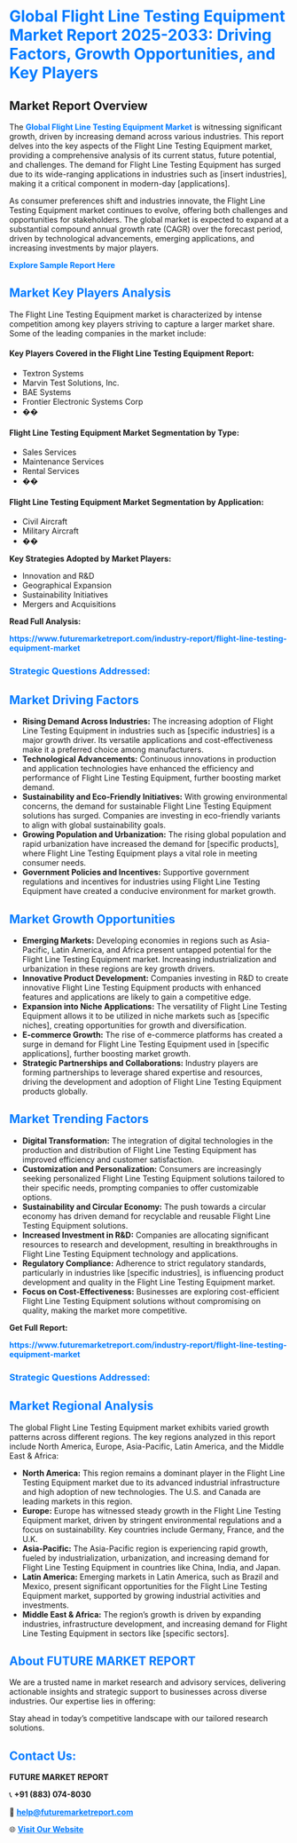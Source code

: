 <h1 style="color: #007BFF;">Global Flight Line Testing Equipment Market Report 2025-2033: Driving Factors, Growth Opportunities, and Key Players</h1>

<section id="overview">
<h2>Market Report Overview</h2>
<p>The <a href="https://www.futuremarketreport.com/industry-report/flight-line-testing-equipment-market" style="color: #007BFF; text-decoration: none;"><strong>Global Flight Line Testing Equipment Market</strong></a> is witnessing significant growth, driven by increasing demand across various industries. This report delves into the key aspects of the Flight Line Testing Equipment market, providing a comprehensive analysis of its current status, future potential, and challenges. The demand for Flight Line Testing Equipment has surged due to its wide-ranging applications in industries such as [insert industries], making it a critical component in modern-day [applications].</p>
<p>As consumer preferences shift and industries innovate, the Flight Line Testing Equipment market continues to evolve, offering both challenges and opportunities for stakeholders. The global market is expected to expand at a substantial compound annual growth rate (CAGR) over the forecast period, driven by technological advancements, emerging applications, and increasing investments by major players.</p>
</section>

<section id="overview">
<p><a href="https://www.futuremarketreport.com/request-sample/reportId=117753" style="color: #007BFF; text-decoration: none;"><strong>Explore Sample Report Here</strong></a></p>
</section>

<section id="key-players">
<h2 style="color: #007BFF;">Market Key Players Analysis</h2>
<p>The Flight Line Testing Equipment market is characterized by intense competition among key players striving to capture a larger market share. Some of the leading companies in the market include:</p>
<h4>Key Players Covered in the Flight Line Testing Equipment Report:</h4>
<ul><li>Textron Systems</li><li>Marvin Test Solutions, Inc.</li><li>BAE Systems</li><li>Frontier Electronic Systems Corp</li><li>��</li></ul>
<h4>Flight Line Testing Equipment Market Segmentation by Type:</h4>
<ul><li>Sales Services</li><li>Maintenance Services</li><li>Rental Services</li><li>��</li></ul>

<h4>Flight Line Testing Equipment Market Segmentation by Application:</h4>
<ul><li>Civil Aircraft</li><li>Military Aircraft</li><li>��</li></ul>
<p><strong>Key Strategies Adopted by Market Players:</strong></p>
<ul>
<li>Innovation and R&D</li>
<li>Geographical Expansion</li>
<li>Sustainability Initiatives</li>
<li>Mergers and Acquisitions</li>
</ul>
</section>

<section>
<p><strong>Read Full Analysis: </strong></p><a href="https://www.futuremarketreport.com/industry-report/flight-line-testing-equipment-market" style="color: #007BFF; text-decoration: none;"><strong>https://www.futuremarketreport.com/industry-report/flight-line-testing-equipment-market</strong></a>
<h3 style="color: #007BFF;">Strategic Questions Addressed:</h3>
</section>

<section id="driving-factors">
<h2 style="color: #007BFF;">Market Driving Factors</h2>
<ul>
<li><strong>Rising Demand Across Industries:</strong> The increasing adoption of Flight Line Testing Equipment in industries such as [specific industries] is a major growth driver. Its versatile applications and cost-effectiveness make it a preferred choice among manufacturers.</li>
<li><strong>Technological Advancements:</strong> Continuous innovations in production and application technologies have enhanced the efficiency and performance of Flight Line Testing Equipment, further boosting market demand.</li>
<li><strong>Sustainability and Eco-Friendly Initiatives:</strong> With growing environmental concerns, the demand for sustainable Flight Line Testing Equipment solutions has surged. Companies are investing in eco-friendly variants to align with global sustainability goals.</li>
<li><strong>Growing Population and Urbanization:</strong> The rising global population and rapid urbanization have increased the demand for [specific products], where Flight Line Testing Equipment plays a vital role in meeting consumer needs.</li>
<li><strong>Government Policies and Incentives:</strong> Supportive government regulations and incentives for industries using Flight Line Testing Equipment have created a conducive environment for market growth.</li>
</ul>
</section>

<section id="growth-opportunities">
<h2 style="color: #007BFF;">Market Growth Opportunities</h2>
<ul>
<li><strong>Emerging Markets:</strong> Developing economies in regions such as Asia-Pacific, Latin America, and Africa present untapped potential for the Flight Line Testing Equipment market. Increasing industrialization and urbanization in these regions are key growth drivers.</li>
<li><strong>Innovative Product Development:</strong> Companies investing in R&D to create innovative Flight Line Testing Equipment products with enhanced features and applications are likely to gain a competitive edge.</li>
<li><strong>Expansion into Niche Applications:</strong> The versatility of Flight Line Testing Equipment allows it to be utilized in niche markets such as [specific niches], creating opportunities for growth and diversification.</li>
<li><strong>E-commerce Growth:</strong> The rise of e-commerce platforms has created a surge in demand for Flight Line Testing Equipment used in [specific applications], further boosting market growth.</li>
<li><strong>Strategic Partnerships and Collaborations:</strong> Industry players are forming partnerships to leverage shared expertise and resources, driving the development and adoption of Flight Line Testing Equipment products globally.</li>
</ul>
</section>

<section id="trending-factors">
<h2 style="color: #007BFF;">Market Trending Factors</h2>
<ul>
<li><strong>Digital Transformation:</strong> The integration of digital technologies in the production and distribution of Flight Line Testing Equipment has improved efficiency and customer satisfaction.</li>
<li><strong>Customization and Personalization:</strong> Consumers are increasingly seeking personalized Flight Line Testing Equipment solutions tailored to their specific needs, prompting companies to offer customizable options.</li>
<li><strong>Sustainability and Circular Economy:</strong> The push towards a circular economy has driven demand for recyclable and reusable Flight Line Testing Equipment solutions.</li>
<li><strong>Increased Investment in R&D:</strong> Companies are allocating significant resources to research and development, resulting in breakthroughs in Flight Line Testing Equipment technology and applications.</li>
<li><strong>Regulatory Compliance:</strong> Adherence to strict regulatory standards, particularly in industries like [specific industries], is influencing product development and quality in the Flight Line Testing Equipment market.</li>
<li><strong>Focus on Cost-Effectiveness:</strong> Businesses are exploring cost-efficient Flight Line Testing Equipment solutions without compromising on quality, making the market more competitive.</li>
</ul>
</section>

<section>
<p><strong>Get Full Report: </strong></p><a href="https://www.futuremarketreport.com/industry-report/flight-line-testing-equipment-market" style="color: #007BFF; text-decoration: none;"><strong>https://www.futuremarketreport.com/industry-report/flight-line-testing-equipment-market</strong></a>
<h3 style="color: #007BFF;">Strategic Questions Addressed:</h3>
</section>


<section id="regional-analysis">
<h2 style="color: #007BFF;">Market Regional Analysis</h2>
<p>The global Flight Line Testing Equipment market exhibits varied growth patterns across different regions. The key regions analyzed in this report include North America, Europe, Asia-Pacific, Latin America, and the Middle East & Africa:</p>
<ul>
<li><strong>North America:</strong> This region remains a dominant player in the Flight Line Testing Equipment market due to its advanced industrial infrastructure and high adoption of new technologies. The U.S. and Canada are leading markets in this region.</li>
<li><strong>Europe:</strong> Europe has witnessed steady growth in the Flight Line Testing Equipment market, driven by stringent environmental regulations and a focus on sustainability. Key countries include Germany, France, and the U.K.</li>
<li><strong>Asia-Pacific:</strong> The Asia-Pacific region is experiencing rapid growth, fueled by industrialization, urbanization, and increasing demand for Flight Line Testing Equipment in countries like China, India, and Japan.</li>
<li><strong>Latin America:</strong> Emerging markets in Latin America, such as Brazil and Mexico, present significant opportunities for the Flight Line Testing Equipment market, supported by growing industrial activities and investments.</li>
<li><strong>Middle East & Africa:</strong> The region’s growth is driven by expanding industries, infrastructure development, and increasing demand for Flight Line Testing Equipment in sectors like [specific sectors].</li>
</ul>
</section>

<footer>
<h2 style="color: #007BFF;">About FUTURE MARKET REPORT</h2>
<p>We are a trusted name in market research and advisory services, delivering actionable insights and strategic support to businesses across diverse industries. Our expertise lies in offering:</p>

<p>Stay ahead in today’s competitive landscape with our tailored research solutions.</p>

<h2 style="color: #007BFF;">Contact Us:</h2>
<p><strong>FUTURE MARKET REPORT</strong></p>
<p>📞 <strong>+91 (883) 074-8030</strong></p>
<p>📧 <strong><a href="mailto:help@futuremarketreport.com" style="color: #007BFF;">help@futuremarketreport.com</a></strong></p>
<p>🌐 <strong><a href="https://www.futuremarketreport.com/" style="color: #007BFF;">Visit Our Website</a></strong></p>
</footer>
